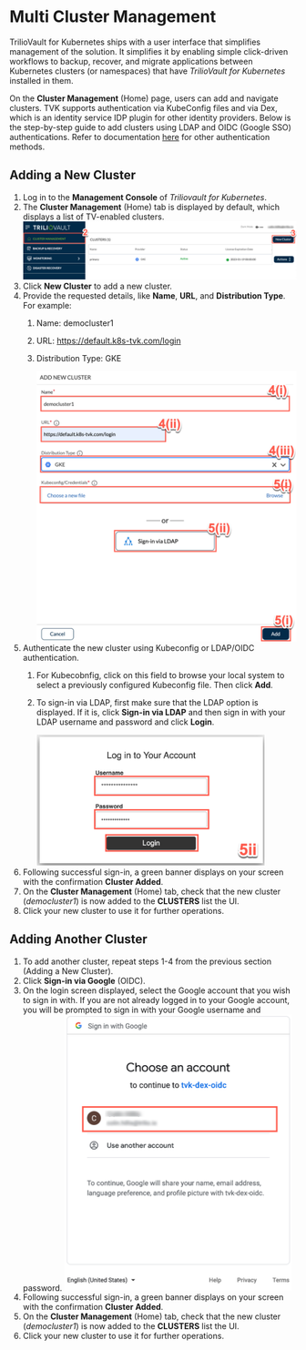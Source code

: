 # Multi Cluster Management
TrilioVault for Kubernetes ships with a user interface that simplifies management of the solution. It simplifies it by enabling simple click-driven workflows to backup, recover, and migrate applications between Kubernetes clusters (or namespaces) that have _TrilioVault for Kubernetes_ installed in them.

On the **Cluster Management** (Home) page, users can add and navigate clusters. TVK supports authentication via KubeConfig files and via Dex, which is an identity service IDP plugin for other identity providers. Below is the step-by-step guide to add clusters using LDAP and OIDC (Google SSO) authentications. Refer to documentation [here](https://docs.trilio.io/kubernetes/management-console/user-interface/ui-authentication) for other authentication methods.

## Adding a New Cluster

1. Log in to the **Management Console** of _Triliovault for Kubernetes_. 
2. The **Cluster Management** (Home) tab is displayed by default, which displays a list of TV-enabled clusters.
   <img src="https://github.com/sachin-trilio/HowTos/blob/main/media/MCM-image-1.png" width="1000"/>
3. Click **New Cluster** to add a new cluster.
4. Provide the requested details, like **Name**, **URL**, and **Distribution Type**. For example:
   1. Name: democluster1
   2. URL: https://default.k8s-tvk.com/login
   3. Distribution Type: GKE
      
      <img src="https://github.com/sachin-trilio/HowTos/blob/main/media/MCM-image-2.png" width="700"/>
5. Authenticate the new cluster using Kubeconfig or LDAP/OIDC authentication. 
   1. For Kubecobnfig, click on this field to browse your local system to select a previously configured Kubeconfig file. Then click **Add**.
   2. To sign-in via LDAP, first make sure that the LDAP option is displayed. If it is, click **Sign-in via LDAP** and then sign in with your LDAP username and password and click **Login**.
      
      <img src="https://github.com/sachin-trilio/HowTos/blob/main/media/MCM-image-3.png" width="400"/>
7. Following successful sign-in, a green banner displays on your screen with the confirmation **Cluster Added**.
8. On the **Cluster Management** (Home) tab, check that the new cluster (_democluster1_) is now added to the **CLUSTERS** list the UI.
9. Click your new cluster to use it for further operations.

## Adding Another Cluster
1. To add another cluster, repeat steps 1-4 from the previous section (Adding a New Cluster).
2. Click **Sign-in via Google** (OIDC).
3. On the login screen displayed, select the Google account that you wish to sign in with. If you are not already logged in to your Google account, you will be prompted to sign in with your Google username and password.
   <img src="https://github.com/sachin-trilio/HowTos/blob/main/media/MCM-image-4.png" width="400"/>
4. Following successful sign-in, a green banner displays on your screen with the confirmation **Cluster Added**.
5. On the **Cluster Management** (Home) tab, check that the new cluster (_democluster1_) is now added to the **CLUSTERS** list the UI.
6. Click your new cluster to use it for further operations.
